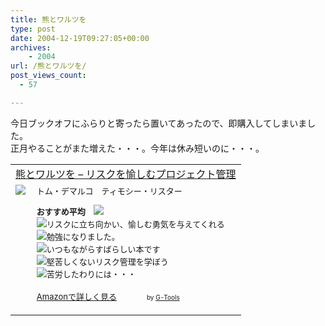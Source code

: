 ```yaml
---
title: 熊とワルツを
type: post
date: 2004-12-19T09:27:05+00:00
archives:
    - 2004
url: /熊とワルツを/
post_views_count:
  - 57

---
```

今日ブックオフにふらりと寄ったら置いてあったので、即購入してしまいました。  
正月やることがまた増えた・・・。今年は休み短いのに・・・。

<table border="0" cellpadding="5">
  <tr>
    <td colspan="2">
      <a href="http://www.amazon.co.jp/exec/obidos/ASIN/4822281868/konnokiyotaka-22/ref=nosim/">熊とワルツを &#8211; リスクを愉しむプロジェクト管理</a>
    </td>
  </tr>
  
  <tr>
    <td valign="top">
      <a href="http://www.amazon.co.jp/exec/obidos/ASIN/4822281868/konnokiyotaka-22/ref=nosim/"><img src="https://i2.wp.com/images-jp.amazon.com/images/P/4822281868.09.MZZZZZZZ.jpg" border="0" data-recalc-dims="1" /></a>
    </td>
    <td valign="top">
      <font size="-1">トム・デマルコ　ティモシー・リスター</p>
      <p>
        <b>おすすめ平均　</b><img src="https://i2.wp.com/g-images.amazon.com/images/G/01/detail/stars-4-5.gif" data-recalc-dims="1" /><br /><img src="https://i1.wp.com/g-images.amazon.com/images/G/01/detail/stars-5-0.gif" data-recalc-dims="1" />リスクに立ち向かい、愉しむ勇気を与えてくれる<br /><img src="https://i1.wp.com/g-images.amazon.com/images/G/01/detail/stars-5-0.gif" data-recalc-dims="1" />勉強になりました。<br /><img src="https://i1.wp.com/g-images.amazon.com/images/G/01/detail/stars-5-0.gif" data-recalc-dims="1" />いつもながらすばらしい本です<br /><img src="https://i2.wp.com/g-images.amazon.com/images/G/01/detail/stars-4-0.gif" data-recalc-dims="1" />堅苦しくないリスク管理を学ぼう<br /><img src="https://i2.wp.com/g-images.amazon.com/images/G/01/detail/stars-2-0.gif" data-recalc-dims="1" />苦労したわりには・・・
      </p>
      <p>
        <a href="http://www.amazon.co.jp/exec/obidos/ASIN/4822281868/konnokiyotaka-22/ref=nosim/">Amazonで詳しく見る</a></font>　　　<font size="-2">by <a href="http://www.goodpic.com/mt/aws/" >G-Tools</a></font></td> </tr> </table>